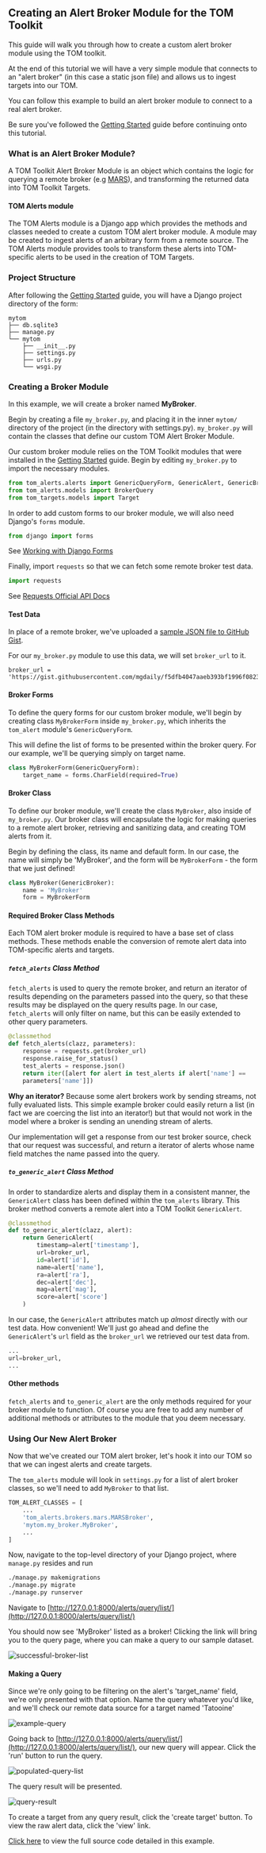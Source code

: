 Creating an Alert Broker Module for the TOM Toolkit
---------------------------------------------------

This guide will walk you through how to create a custom alert broker module using the TOM toolkit.

At the end of this tutorial we will have a very simple module that connects to
an "alert broker" (in this case a static json file) and allows us to ingest
targets into our TOM.

You can follow this example to build an alert broker module to connect to a real
alert broker.

Be sure you've followed the [Getting Started](/introduction/getting_started) guide before continuing onto this tutorial.

### What is an Alert Broker Module?
A TOM Toolkit Alert Broker Module is an object which contains the logic for querying a remote broker
(e.g [MARS](https://mars.lco.global)), and transforming the returned data into TOM Toolkit Targets.

#### TOM Alerts module
The TOM Alerts module is a Django app which provides the methods and
classes needed to create a custom TOM alert broker module. A module may be created to ingest
alerts of an arbitrary form from a remote source. The TOM Alerts module provides
tools to transform these alerts into TOM-specific alerts to be used in the creation of TOM Targets.

### Project Structure
After following the [Getting Started](/introduction/getting_started) guide, you will have
a Django project directory of the form:

```
mytom
├── db.sqlite3
├── manage.py
└── mytom
    ├── __init__.py
    ├── settings.py
    ├── urls.py
    └── wsgi.py
```

### Creating a Broker Module
In this example, we will create a broker named __MyBroker__.

Begin by creating a file `my_broker.py`, and placing it in the inner `mytom/` directory
of the project (in the directory with settings.py). `my_broker.py` will contain the classes that define our custom
TOM Alert Broker Module.

Our custom broker module relies on the TOM Toolkit modules that were installed in the
[Getting Started](/introduction/getting_started) guide. Begin by editing `my_broker.py`
to import the necessary modules.

```python
from tom_alerts.alerts import GenericQueryForm, GenericAlert, GenericBroker
from tom_alerts.models import BrokerQuery
from tom_targets.models import Target
```

In order to add custom forms to our broker module, we will also need Django's `forms` module.

```python
from django import forms
```
See [Working with Django Forms](https://docs.djangoproject.com/en/2.1/topics/forms/)

Finally, import `requests` so that we can fetch some remote broker test data.

```python
import requests
```
See [Requests Official API Docs](http://docs.python-requests.org/en/master/)

#### Test Data

In place of a remote broker, we've uploaded a [sample JSON file to GitHub Gist](https://gist.githubusercontent.com/mgdaily/f5dfb4047aaeb393bf1996f0823e1064/raw/5e6a6142ff77e7eb783892f1d1d01b13489032cc/example_broker_data.json).

For our `my_broker.py` module to use this data, we will set `broker_url` to it.
```
broker_url = 'https://gist.githubusercontent.com/mgdaily/f5dfb4047aaeb393bf1996f0823e1064/raw/5e6a6142ff77e7eb783892f1d1d01b13489032cc/example_broker_data.json'
```

#### Broker Forms
To define the query forms for our custom broker module, we'll begin by creating class
`MyBrokerForm` inside `my_broker.py`, which inherits the `tom_alert` module's
`GenericQueryForm`.

This will define the list of forms to be presented within the broker query. For
our example, we'll be querying simply on target name.

```python
class MyBrokerForm(GenericQueryForm):
    target_name = forms.CharField(required=True)
```

#### Broker Class
To define our broker module, we'll create the class `MyBroker`, also inside of `my_broker.py`.
Our broker class will encapsulate the logic for making queries to a remote alert broker,
retrieving and sanitizing data, and creating TOM alerts from it.

Begin by defining the class, its name and default form. In our case, the name
will simply be 'MyBroker', and the form will be `MyBrokerForm` - the form that we
just defined!

```python
class MyBroker(GenericBroker):
    name = 'MyBroker'
    form = MyBrokerForm
```

#### Required Broker Class Methods
Each TOM alert broker module is required to have a base set of class methods. These
methods enable the conversion of remote alert data into TOM-specific
alerts and targets.

##### `fetch_alerts` Class Method
`fetch_alerts` is used to query the remote broker, and return an iterator
of results depending on the parameters passed into the query, so that
these results may be displayed on the query results page. In our case, `fetch_alerts`
will only filter on name, but this can be easily extended to other query parameters.

```python
@classmethod
def fetch_alerts(clazz, parameters):
    response = requests.get(broker_url)
    response.raise_for_status()
    test_alerts = response.json()
    return iter([alert for alert in test_alerts if alert['name'] ==
    parameters['name']])
```
**Why an iterator?** Because some alert brokers work by sending streams, not fully
evaluated lists. This simple example broker could easily return a list (in fact we
are coercing the list into an iterator!) but that would not work in the model
where a broker is sending an unending stream of alerts.

Our implementation will get a response from our test broker source, check that our
request was successful, and return a iterator of alerts whose name field matches the
name passed into the query.

##### `to_generic_alert` Class Method
In order to standardize alerts and display them in a consistent manner,
the `GenericAlert` class has been defined within the `tom_alerts` library.
This broker method converts a remote alert into a TOM Toolkit `GenericAlert`.

```python
@classmethod
def to_generic_alert(clazz, alert):
    return GenericAlert(
        timestamp=alert['timestamp'],
        url=broker_url,
        id=alert['id'],
        name=alert['name'],
        ra=alert['ra'],
        dec=alert['dec'],
        mag=alert['mag'],
        score=alert['score']
    )
```
In our case, the `GenericAlert` attributes match up *almost* directly with our test
data. How convenient! We'll just go ahead and define the `GenericAlert`'s `url`
field as the `broker_url` we retrieved our test data from.

```python
...
url=broker_url,
...
```

#### Other methods

`fetch_alerts` and `to_generic_alert` are the only methods required for your
broker module to function. Of course you are free to add any number of additional
methods or attributes to the module that you deem necessary.

### Using Our New Alert Broker
Now that we've created our TOM alert broker, let's hook it into our TOM
so that we can ingest alerts and create targets.

The `tom_alerts` module will look in `settings.py` for a list of alert
broker classes, so we'll need to add `MyBroker` to that list.

```python
TOM_ALERT_CLASSES = [
    ...
    'tom_alerts.brokers.mars.MARSBroker',
    'mytom.my_broker.MyBroker',
    ...
]
```
Now, navigate to the top-level directory of your Django project,
where `manage.py` resides and run

```bash
./manage.py makemigrations
./manage.py migrate
./manage.py runserver
```

Navigate to [http://127.0.0.1:8000/alerts/query/list/](http://127.0.0.1:8000/alerts/query/list/)

You should now see 'MyBroker' listed as a broker! Clicking the link will bring you
to the query page, where you can make a query to our sample dataset.

![successful-broker-list](/_static/create_broker_doc/success_broker_list.png)

#### Making a Query

Since we're only going to be filtering on the alert's 'target_name' field, we're only
presented with that option. Name the query whatever you'd like, and we'll check
our remote data source for a target named 'Tatooine'

![example-query](/_static/create_broker_doc/example_query.png)

Going back to [http://127.0.0.1:8000/alerts/query/list/](http://127.0.0.1:8000/alerts/query/list/),
our new query will appear. Click the 'run' button to run the query.

![populated-query-list](/_static/create_broker_doc/populated_query_list.png)

The query result will be presented.

![query-result](/_static/create_broker_doc/query_result.png)

To create a target from any query result, click the 'create target' button. To view the raw
alert data, click the 'view' link.

[Click here](https://gist.github.com/mgdaily/19aefebd05da91fe6ebfe928b4862a51) to view
the full source code detailed in this example.

